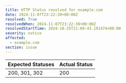```yaml
---
title: HTTP Status resolved for example.com
date: 2024-11-07T23:22:39+00:00Z
resolved: True
resolvedWhen: 2024-11-07T23:22:39+00:00Z
resolvedStartTime: 2024-10-25T21:09:43.191474+00:00
severity: notice
affected:
  - example.com
section: issue
---
```


| Expected Statuses | Actual Status  |
|-------------------|----------------|
| 200, 301, 302 | 200 |
